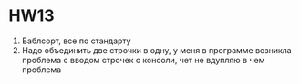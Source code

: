 # HW13

1. Баблсорт, все по стандарту
2. Надо объединить две строчки в одну, у меня в программе возникла проблема с вводом строчек с консоли, чет не вдупляю в чем проблема 
